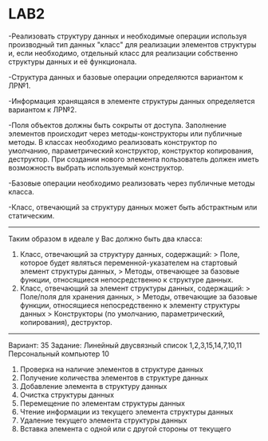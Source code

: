 # LAB2

-Реализовать структуру данных и необходимые операции используя производный тип данных "класс" для реализации элементов структуры и, если необходимо, отдельный класс для реализации собственно структуры данных и её функционала.

-Структура данных и базовые операции определяются вариантом к ЛР№1.

-Информация хранящаяся в элементе структуры данных определяется вариантом к ЛР№2. 

-Поля объектов должны быть сокрыты от доступа. Заполнение элементов происходит через методы-конструкторы или публичные методы. В классах необходимо реализовать конструктор по умолчанию, параметрический конструктор, конструктор копирования, деструктор. При создании нового элемента пользователь должен иметь возможность выбрать используемый конструктор.

-Базовые операции необходимо реализовать через публичные методы класса.

-Класс, отвечающий за структуру данных может быть абстрактным или статическим.
____________________________________________________________________________________________________________________________________________________________________
Таким образом в идеале у Вас должно быть два класса:
  1. Класс, отвечающий за структуру данных, содержащий:                                                                                                                 > Поле, которое будет являться переменной-указателем на стартовый элемент структуры данных,
    > Методы, отвечающее за базовые функции, относящиеся непосредственно к структуре данных.
  2. Класс, отвечающий за элемент структуры данных, содержащий:
    > Поле/поля для хранения данных,
    > Методы, отвечающие за базовые функции, относящиеся непосредственно к элементу структуры данных
    > Конструкторы (по умолчанию, параметрический, копирования), деструктор.
____________________________________________________________________________________________________________________________________________________________________
Вариант: 35
Задание: Линейный двусвязный список	1,2,3,15,14,7,10,11	Персональный компьютер	10

1.	Проверка на наличие элементов в структуре данных
2.	Получение количества элементов  в структуре данных
3.	Добавление элемента  в структуру данных
7.	Очистка структуры данных
10.	Перемещение по элементам структуры данных
11.	Чтение информации из текущего элемента структуры данных
14.	Удаление текущего элемента структуры данных
15.	Вставка элемента с одной или с другой стороны от текущего

